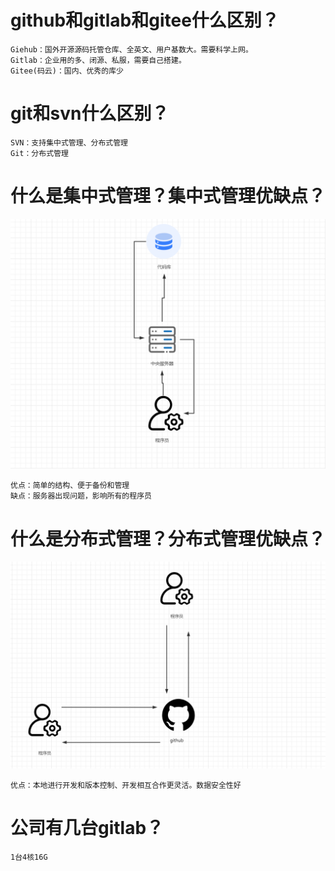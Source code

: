 # github和gitlab和gitee什么区别？

```shell
Giehub：国外开源源码托管仓库、全英文、用户基数大。需要科学上网。
Gitlab：企业用的多、闭源、私服，需要自己搭建。
Gitee(码云)：国内、优秀的库少
```

# git和svn什么区别？

```shell
SVN：支持集中式管理、分布式管理
Git：分布式管理
```

# 什么是集中式管理？集中式管理优缺点？

![image-20230503210225578](assets/Git/image-20230503210225578.png)

```
优点：简单的结构、便于备份和管理
缺点：服务器出现问题，影响所有的程序员
```

# 什么是分布式管理？分布式管理优缺点？

![image-20230503210934120](assets/Git/image-20230503210934120.png)

```
优点：本地进行开发和版本控制、开发相互合作更灵活。数据安全性好
```

# 公司有几台gitlab？

```
1台4核16G
```

